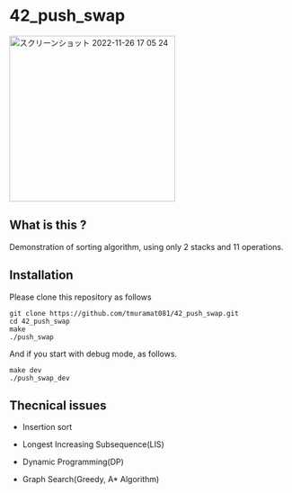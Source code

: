 # 42_push_swap
<img width="295" alt="スクリーンショット 2022-11-26 17 05 24" src="https://user-images.githubusercontent.com/91453112/204078986-2c3e34c4-926b-4e83-8d34-dd547b156904.png">

## What is this ?
Demonstration of sorting algorithm, using only 2 stacks and 11 operations.

## Installation

Please clone this repository as follows

```
git clone https://github.com/tmuramat081/42_push_swap.git  
cd 42_push_swap
make
./push_swap
```

And if you start with debug mode, as follows. 

```
make dev
./push_swap_dev
```

## Thecnical issues
- Insertion sort
- Longest Increasing Subsequence(LIS)
- Dynamic Programming(DP)

- Graph Search(Greedy, A* Algorithm)
